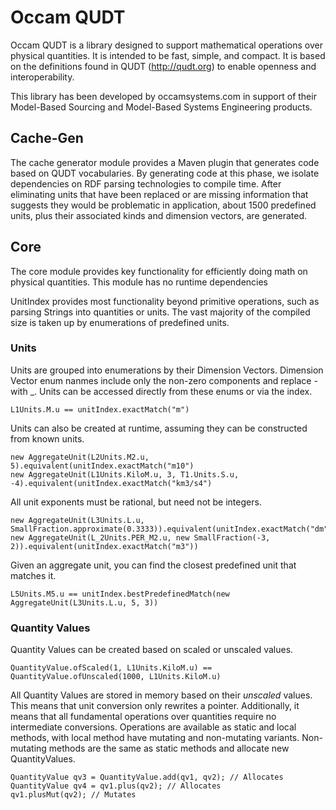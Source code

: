 # Occam QUDT
Occam QUDT is a library designed to support mathematical operations over physical quantities.
It is intended to be fast, simple, and compact.
It is based on the definitions found in QUDT (http://qudt.org) to enable openness and interoperability.

This library has been developed by occamsystems.com in support of their Model-Based Sourcing and Model-Based Systems Engineering products.

## Cache-Gen
The cache generator module provides a Maven plugin that generates code based on QUDT vocabularies.
By generating code at this phase, we isolate dependencies on RDF parsing technologies to compile time.
After eliminating units that have been replaced or are missing information that suggests they would be problematic in application,
about 1500 predefined units, plus their associated kinds and dimension vectors, are generated.

## Core
The core module provides key functionality for efficiently doing math on physical quantities.
This module has no runtime dependencies

UnitIndex provides most functionality beyond primitive operations, such as parsing Strings into quantities or units.
The vast majority of the compiled size is taken up by enumerations of predefined units.

### Units
Units are grouped into enumerations by their Dimension Vectors.
Dimension Vector enum nanmes include only the non-zero components and replace - with _.
Units can be accessed directly from these enums or via the index.

```
L1Units.M.u == unitIndex.exactMatch("m")
```

Units can also be created at runtime, assuming they can be constructed from known units.

```
new AggregateUnit(L2Units.M2.u, 5).equivalent(unitIndex.exactMatch("m10")
new AggregateUnit(L1Units.KiloM.u, 3, T1.Units.S.u, -4).equivalent(unitIndex.exactMatch("km3/s4")
```

All unit exponents must be rational, but need not be integers.

```
new AggregateUnit(L3Units.L.u, SmallFraction.approximate(0.3333)).equivalent(unitIndex.exactMatch("dm"))
new AggregateUnit(L_2Units.PER_M2.u, new SmallFraction(-3, 2)).equivalent(unitIndex.exactMatch("m3"))
```

Given an aggregate unit, you can find the closest predefined unit that matches it.
```
L5Units.M5.u == unitIndex.bestPredefinedMatch(new AggregateUnit(L3Units.L.u, 5, 3))
```

### Quantity Values

Quantity Values can be created based on scaled or unscaled values.

```
QuantityValue.ofScaled(1, L1Units.KiloM.u) == QuantityValue.ofUnscaled(1000, L1Units.KiloM.u)
```
All Quantity Values are stored in memory based on their *unscaled* values.
This means that unit conversion only rewrites a pointer.
Additionally, it means that all fundamental operations over quantities require no intermediate conversions. 
Operations are available as static and local methods, with local method have mutating and non-mutating variants.
Non-mutating methods are the same as static methods and allocate new QuantityValues.
```
QuantityValue qv3 = QuantityValue.add(qv1, qv2); // Allocates
QuantityValue qv4 = qv1.plus(qv2); // Allocates
qv1.plusMut(qv2); // Mutates
```